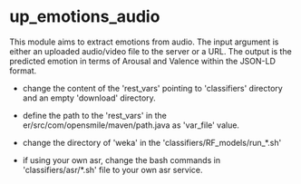 # up_emotions_audio
This module aims to extract emotions from audio.  The input argument is either an uploaded audio/video file to the server or a URL. The output is the predicted emotion in terms of Arousal and Valence within the JSON-LD format.

- change the content of the 'rest_vars' pointing to 'classifiers' directory and an empty 'download' directory.

- define the path to the 'rest_vars' in the er/src/com/opensmile/maven/path.java as 'var_file' value.

- change the directory of 'weka' in the 'classifiers/RF_models/run_*.sh'

- if using your own asr, change the bash commands in 'classifiers/asr/*.sh' file to your own asr service.
